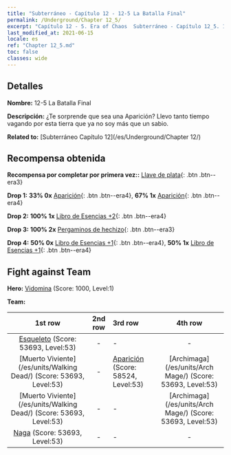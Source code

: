 ```yaml
---
title: "Subterráneo - Capítulo 12 - 12-5 La Batalla Final"
permalink: /Underground/Chapter 12_5/
excerpt: "Capítulo 12 - 5. Era of Chaos  Subterráneo - Capítulo 12_5. 12-5 La Batalla Final"
last_modified_at: 2021-06-15
locale: es
ref: "Chapter 12_5.md"
toc: false
classes: wide
---
```


## Detalles

 **Nombre:** 12-5 La Batalla Final

 **Descripción:** ¿Te sorprende que sea una Aparición? Llevo tanto tiempo vagando por esta tierra que ya no soy más que un sabio.

 **Related to:** [Subterráneo Capítulo 12](/es/Underground/Chapter 12/)

## Recompensa obtenida

 **Recompensa por completar por primera vez::** [Llave de plata](/ItemsES/con_693/){: .btn .btn--era3}

 **Drop 1:** **33% 0x** [Aparición](/ItemsES/unt_210/){: .btn .btn--era4}, **67% 1x** [Aparición](/ItemsES/unt_210/){: .btn .btn--era4}

 **Drop 2:** **100% 1x** [Libro de Esencias +2](/ItemsES/mat_53/){: .btn .btn--era4}

 **Drop 3:** **100% 2x** [Pergaminos de hechizo](/ItemsES/con_694/){: .btn .btn--era3}

 **Drop 4:** **50% 0x** [Libro de Esencias +1](/ItemsES/mat_46/){: .btn .btn--era4}, **50% 1x** [Libro de Esencias +1](/ItemsES/mat_46/){: .btn .btn--era4}


## Fight against Team
 **Hero:** [Vidomina](/es/heroes/Vidomina/) (Score: 1000, Level:1)

 **Team:**


  | 1st row | 2nd row | 3rd row | 4th row |
  |:----:|:----:|:----|:----:|
  | [Esqueleto](/es/units/Skeleton/) (Score: 53693, Level:53)  | - | - | - |
  | [Muerto Viviente](/es/units/Walking Dead/) (Score: 53693, Level:53)  | - | [Aparición](/es/units/Wight/) (Score: 58524, Level:53)  | [Archimaga](/es/units/Arch Mage/) (Score: 53693, Level:53)  |
  | [Muerto Viviente](/es/units/Walking Dead/) (Score: 53693, Level:53)  | - | - | [Archimaga](/es/units/Arch Mage/) (Score: 53693, Level:53)  |
  | [Naga](/es/units/Naga/) (Score: 53693, Level:53)  | - | - | - |


